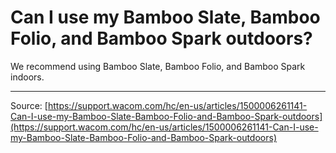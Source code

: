 # Can I use my Bamboo Slate, Bamboo Folio, and Bamboo Spark outdoors?

We recommend using Bamboo Slate, Bamboo Folio, and Bamboo Spark indoors.

---
Source: [https://support.wacom.com/hc/en-us/articles/1500006261141-Can-I-use-my-Bamboo-Slate-Bamboo-Folio-and-Bamboo-Spark-outdoors](https://support.wacom.com/hc/en-us/articles/1500006261141-Can-I-use-my-Bamboo-Slate-Bamboo-Folio-and-Bamboo-Spark-outdoors)
